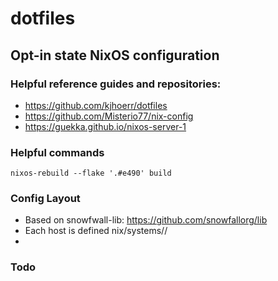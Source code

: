 # dotfiles
## Opt-in state NixOS configuration
### Helpful reference guides and repositories:
* https://github.com/kjhoerr/dotfiles
* https://github.com/Misterio77/nix-config
* https://guekka.github.io/nixos-server-1
### Helpful commands
```
nixos-rebuild --flake '.#e490' build
```

### Config Layout
* Based on snowfwall-lib: https://github.com/snowfallorg/lib
* Each host is defined nix/systems/<architecture>/<hostname>
* 
### Todo
